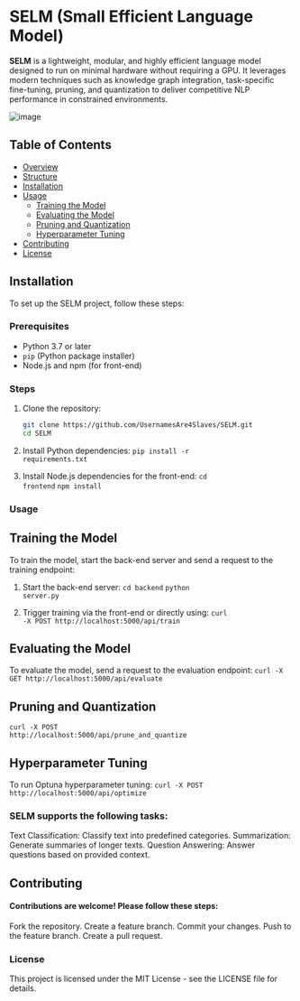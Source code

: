 # SELM (Small Efficient Language Model)

**SELM** is a lightweight, modular, and highly efficient language model designed to run on minimal hardware without requiring a GPU. It leverages modern techniques such as knowledge graph integration, task-specific fine-tuning, pruning, and quantization to deliver competitive NLP performance in constrained environments.

![image](https://github.com/user-attachments/assets/7e4c6d44-1801-4a58-9dd3-854223edc817)

## Table of Contents
- [Overview](overview.md)
- [Structure](structure.md)
- [Installation](#installation)
- [Usage](#usage)
  - [Training the Model](#training-the-model)
  - [Evaluating the Model](#evaluating-the-model)
  - [Pruning and Quantization](#pruning-and-quantization)
  - [Hyperparameter Tuning](#hyperparameter-tuning)
- [Contributing](#contributing)
- [License](#license)

## Installation
To set up the SELM project, follow these steps:

### Prerequisites
- Python 3.7 or later
- `pip` (Python package installer)
- Node.js and npm (for front-end)

### Steps
1. Clone the repository:
   ```bash
   git clone https://github.com/UsernamesAre4Slaves/SELM.git
   cd SELM
   
2. Install Python dependencies:
   <code>pip install -r requirements.txt</code>

3. Install Node.js dependencies for the front-end:
   <code>cd frontend</code>
   <code>npm install</code>

### Usage
## Training the Model
To train the model, start the back-end server and send a request to the training endpoint:

1. Start the back-end server:
   <code>cd backend</code>
   <code>python server.py</code>

2. Trigger training via the front-end or directly using:
   <code>curl -X POST http://localhost:5000/api/train</code>

## Evaluating the Model
To evaluate the model, send a request to the evaluation endpoint:
<code>curl -X GET http://localhost:5000/api/evaluate</code>

## Pruning and Quantization
<code>curl -X POST http://localhost:5000/api/prune_and_quantize</code>

## Hyperparameter Tuning
To run Optuna hyperparameter tuning:
<code>curl -X POST http://localhost:5000/api/optimize</code>

### SELM supports the following tasks:
Text Classification: Classify text into predefined categories.
Summarization: Generate summaries of longer texts.
Question Answering: Answer questions based on provided context.

## Contributing
#### Contributions are welcome! Please follow these steps:
Fork the repository.
Create a feature branch.
Commit your changes.
Push to the feature branch.
Create a pull request.

### License
This project is licensed under the MIT License - see the LICENSE file for details.
